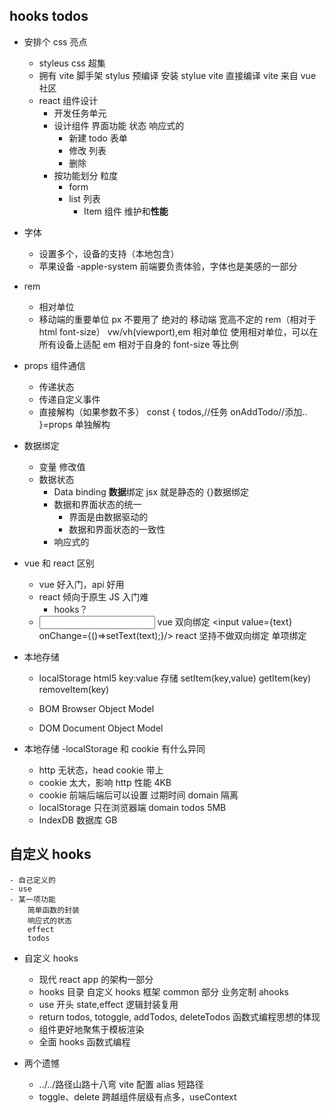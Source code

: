 ## hooks todos

- 安排个 css 亮点

  - styleus
    css 超集
  - 拥有 vite 脚手架
    stylus 预编译 安装 stylue vite 直接编译
    vite 来自 vue 社区
  - react 组件设计
    - 开发任务单元
    - 设计组件
      界面功能 状态 响应式的
      - 新建 todo 表单
      - 修改 列表
      - 删除
    - 按功能划分 粒度
      - form
      - list 列表
        - Item 组件 维护和**性能**

- 字体
  - 设置多个，设备的支持（本地包含）
  - 苹果设备 -apple-system 前端要负责体验，字体也是美感的一部分
- rem

  - 相对单位
  - 移动端的重要单位 px 不要用了 绝对的
    移动端 宽高不定的 rem（相对于 html font-size） vw/vh(viewport),em 相对单位
    使用相对单位，可以在所有设备上适配
    em 相对于自身的 font-size 等比例

- props 组件通信

  - 传递状态
  - 传递自定义事件
  - 直接解构（如果参数不多）
    const {
    todos,//任务
    onAddTodo//添加..
    }=props 单独解构

- 数据绑定
  - 变量 修改值
  - 数据状态
    - Data binding **数据**绑定 jsx 就是静态的
      {}数据绑定
    - 数据和界面状态的统一
      - 界面是由数据驱动的
      - 数据和界面状态的一致性
    - 响应式的
- vue 和 react 区别

  - vue 好入门，api 好用
  - react 倾向于原生 JS 入门难
    - hooks？
  - <input v-model="text"/> vue 双向绑定
    <input value={text} onChange={()=>setText(text);}/> react 坚持不做双向绑定 单项绑定

- 本地存储

  - localStorage html5
    key:value 存储
    setItem(key,value)
    getItem(key)
    removeItem(key)

  - BOM Browser Object Model
  - DOM Document Object Model

- 本地存储
  -localStorage 和 cookie 有什么异同
  - http 无状态，head cookie 带上
  - cookie 太大，影响 http 性能 4KB
  - cookie 前端后端后可以设置
    过期时间
    domain 隔离
  - localStorage 只在浏览器端
    domain
    todos
    5MB
  - IndexDB 数据库 GB

## 自定义 hooks

    - 自己定义的
    - use
    - 某一项功能
        简单函数的封装
        响应式的状态
        effect
        todos

- 自定义 hooks

  - 现代 react app 的架构一部分
  - hooks 目录
    自定义 hooks
    框架 common 部分
    业务定制 ahooks
  - use 开头
    state,effect 逻辑封装复用
  - return
    todos,
    totoggle,
    addTodos,
    deleteTodos
    函数式编程思想的体现
  - 组件更好地聚焦于模板渲染
  - 全面 hooks 函数式编程

- 两个遗憾
  - ../../路径山路十八弯
    vite 配置 alias 短路径
  - toggle、delete 跨越组件层级有点多，useContext
